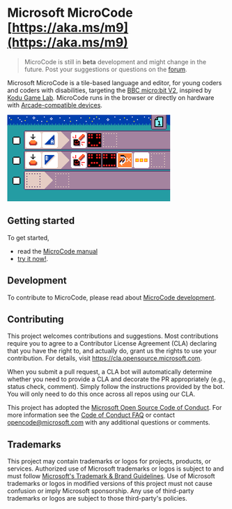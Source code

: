 # Microsoft MicroCode [https://aka.ms/m9](https://aka.ms/m9)

> MicroCode is still in **beta** development and might change in the future. Post your suggestions or questions on the [forum](https://forum.makecode.com/c/60).

Microsoft MicroCode is a tile-based language and editor, for young coders and coders with disabilities, targeting the [BBC micro:bit V2](https://microbit.org), inspired by [Kodu Game Lab](https://www.kodugamelab.com/). MicroCode runs in the browser or directly on hardware with [Arcade-compatible devices](https://arcade.makecode.com/hardware/).

![MicroCode screenshot](./docs/images/generated/sample_smiley_buttons.png)

## Getting started

To get started,

-   read the [MicroCode manual](https://microsoft.github.io/microcode/docs/manual)
-   [try it now!](https://aka.ms/microcode).

## Development

To contribute to MicroCode, please read about [MicroCode development](./docs/develop.md).

## Contributing

This project welcomes contributions and suggestions. Most contributions require you to agree to a
Contributor License Agreement (CLA) declaring that you have the right to, and actually do, grant us
the rights to use your contribution. For details, visit https://cla.opensource.microsoft.com.

When you submit a pull request, a CLA bot will automatically determine whether you need to provide
a CLA and decorate the PR appropriately (e.g., status check, comment). Simply follow the instructions
provided by the bot. You will only need to do this once across all repos using our CLA.

This project has adopted the [Microsoft Open Source Code of Conduct](https://opensource.microsoft.com/codeofconduct/).
For more information see the [Code of Conduct FAQ](https://opensource.microsoft.com/codeofconduct/faq/) or
contact [opencode@microsoft.com](mailto:opencode@microsoft.com) with any additional questions or comments.

## Trademarks

This project may contain trademarks or logos for projects, products, or services. Authorized use of Microsoft
trademarks or logos is subject to and must follow
[Microsoft's Trademark & Brand Guidelines](https://www.microsoft.com/en-us/legal/intellectualproperty/trademarks/usage/general).
Use of Microsoft trademarks or logos in modified versions of this project must not cause confusion or imply Microsoft sponsorship.
Any use of third-party trademarks or logos are subject to those third-party's policies.
